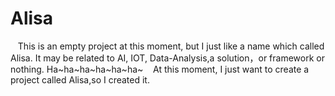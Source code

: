 # Alisa
    This is an empty project at this moment, but I just like a name which called Alisa. It may be related to AI, IOT, Data-Analysis,a solution，or framework or nothing.
    Ha~ha~ha~ha~ha~ha~
    At this moment, I just want to create a project called Alisa,so I created it.
